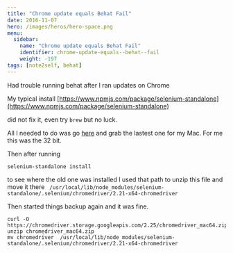 ```yaml
---
title: "Chrome update equals Behat Fail"
date: 2016-11-07
hero: /images/heros/hero-space.png
menu:
  sidebar:
    name: "Chrome update equals Behat Fail"
    identifier: chrome-update-equals--behat--fail
    weight: -197
tags: [note2self, behat]
---
```



Had trouble running behat after I ran updates on Chrome

My typical install [https://www.npmjs.com/package/selenium-standalone](https://www.npmjs.com/package/selenium-standalone)

did not fix it, even try `brew` but no luck.

All I needed to do was go [here](https://chromedriver.storage.googleapis.com/index.html?path=2.25/) and grab the lastest one for my Mac. For me this was the 32 bit.

Then after running 

```
selenium-standalone install
``` 

to see where the old one was installed I used that path to unzip this file and move it there ` /usr/local/lib/node_modules/selenium-standalone/.selenium/chromedriver/2.21-x64-chromedriver`

Then started things backup again and it was fine.

```
curl -O https://chromedriver.storage.googleapis.com/2.25/chromedriver_mac64.zip
unzip chromedriver_mac64.zip
mv chromedriver  /usr/local/lib/node_modules/selenium-standalone/.selenium/chromedriver/2.21-x64-chromedriver
```
